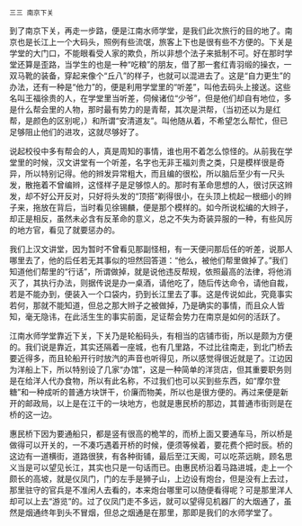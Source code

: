     三三 南京下关 

   到了南京下关，再走一步路，便是江南水师学堂，是我们此次旅行的目的地了。南京也是长江上一个大码头，照例有些流氓，旅客上下也是很有些不方便的。下关是学堂的大门口，不能眼看受人家的欺负，所以非想个法子来抵制不可。好在那时学堂还算是歪路，当学生的也是一种“吃粮”的朋友，借了那一套红青羽缎的操衣，一双马靴的装备，穿起来像个“丘八”的样子，也就可以混进去了。这是“自力更生”的办法，还有一种是“他力”的，便是利用学堂里的“听差”，叫他去码头上接送。这些名叫王福徐贵的人，在学堂里当听差，伺候诸位“少爷”，但是他们却自有地位，多是什么帮会里的人物，那时最有势力的是青帮，其次是洪帮，（当初还以为是红帮，是颜色的区别呢，）和所谓“安清道友”。叫他随从着，不希望怎么帮忙，但已足够阻止他们的进攻，这就尽够好了。

   说起校役中多有帮会的人，真是周知的事情，谁也用不着怎么惊怪的。从前我在学堂里的时候，汉文讲堂有一个听差，名字也无非王福刘贵之类，只是模样很是奇异，所以特别记得。他的辫发异常粗大，而且编的很松，所以脑后至少有一尺头发，散拖着不曾编辫，这怪样子是足够惊人的。那时有革命思想的人，很讨厌这辫发，却不好公开反对，只好将头发的“顶搭”剃得很小，在头顶上梳起一根细小的辫子来，拖放在背后，当时看见徐锡麟，便是那个模样的。如今所说松编的大辫子，却正是相反，虽然未必含有反革命的意义，总之不失为奇装异服的一种，有些风厉的地方官，看见了就要惩办的。

   我们上汉文讲堂，因为暂时不曾看见那副怪相，有一天便问那后任的听差，说那人哪里去了，他的后任若无其事似的坦然回答道：“他么，被他们帮里做掉了。”我们知道他们帮里的“行话”，所谓做掉，就是说他违反帮规，依照最高的法律，将他消灭了，其执行办法，则据传说是办一桌酒，请他吃了，随后传达命令，请他自裁，若是不能办到，便装入一个口袋内，扔到长江里去了事。这是传说如此，究竟事实若何，那就不能知道，但总之那大辫子之被做掉，乃是确实的事情，而且众人皆知，毫无隐讳，在此活生生的事实前面，足证帮会势力在南京是如何的活跃了。

   江南水师学堂靠近下关，下关乃是轮船码头，有相当的店铺市街，所以是颇为方便的。我们说是靠近，其实还隔着一座城，也有几里路，不过比往南走，到北门桥去要近得多，而且轮船开行时放汽的声音也听得见，所以感觉得很近就是了。江边因为洋船上下，所以特别设了几家“办馆”，这是一种简单的洋货店，但其重要职务则是在给洋人代办食物，所以有此名称，不过我们也可以买到些东西，如“摩尔登糖”和一种成听的普通方块饼干，价廉而物美，所以也是很方便的。再过来便是新开的邮政局，以上是在江干的一块地方，也就是惠民桥的那边，其普通市街则是在桥的这一边。

   惠民桥下因为要通船只，都是竖有很高的桅竿的，而桥上面又要通车马，所以桥是做得可以开关的，一不凑巧遇着开桥的时候，便须等候着，要花费个把时辰。桥的这边有一道横街，道路很狭，有各种街铺，最后至江天阁，可以吃茶远眺，顾名思义当是可以望见长江，其实也只是一句话而已。由惠民桥沿着马路进城，走上一个颇长的高坡，就是仪凤门，门的左手是狮子山，上边设有炮台，但是没有上去过，那里驻守的官兵是不准闲人去看的，本来炮台哪里可以随便看得呢？可是那里洋人却可以上去“游览”的。过了仪凤门走不多远，就可以望得见机器厂的大烟通了，虽然是烟通终年到头不冒烟，但总之烟通是在那里，那即是我们的水师学堂了。


